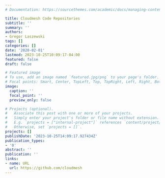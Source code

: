 ```yaml
---
# Documentation: https://sourcethemes.com/academic/docs/managing-content/

title: Cloudmesh Code Repositories
subtitle: ''
summary: ''
authors:
- Gregor Laszewski
tags: []
categories: []
date: '2020-02-01'
lastmod: 2023-10-25T10:09:17-04:00
featured: false
draft: false

# Featured image
# To use, add an image named `featured.jpg/png` to your page's folder.
# Focal points: Smart, Center, TopLeft, Top, TopRight, Left, Right, BottomLeft, Bottom, BottomRight.
image:
  caption: ''
  focal_point: ''
  preview_only: false

# Projects (optional).
#   Associate this post with one or more of your projects.
#   Simply enter your project's folder or file name without extension.
#   E.g. `projects = ["internal-project"]` references `content/project/deep-learning/index.md`.
#   Otherwise, set `projects = []`.
projects: []
publishDate: '2023-10-25T14:09:17.927434Z'
publication_types:
- '0'
abstract: ''
publication: ''
links:
- name: URL
  url: https://github.com/cloudmesh
---
```

